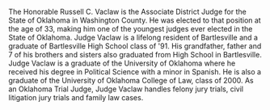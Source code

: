 ﻿---
fname: 'Russell'
lname: 'Vaclaw'
id: 965
published: true
layout: judge-bio
---
The Honorable Russell C. Vaclaw is the Associate District Judge for the
State of Oklahoma in Washington County. He was elected to that position
at the age of 33, making him one of the youngest judges ever elected in
the State of Oklahoma. Judge Vaclaw is a lifelong resident of
Bartlesville and a graduate of Bartlesville High School class of '91.
His grandfather, father and 7 of his brothers and sisters also graduated
from High School in Bartlesville. Judge Vaclaw is a graduate of the
University of Oklahoma where he received his degree in Political Science
with a minor in Spanish. He is also a graduate of the University of
Oklahoma College of Law, class of 2000. As an Oklahoma Trial Judge,
Judge Vaclaw handles felony jury trials, civil litigation jury trials
and family law cases.
